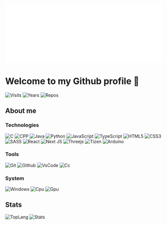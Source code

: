 <div align="left">
    <img src="assets/name.svg">
</div>

# Welcome to my Github profile 👋

![Visits](https://badges.pufler.dev/visits/milan338/milan338?style=flat-square)
![Years](https://badges.pufler.dev/years/milan338?style=flat-square)
![Repos](https://badges.pufler.dev/repos/milan338?style=flat-square)

## About me

### Technologies

![C](https://img.shields.io/badge/c-4574E0.svg?style=for-the-badge&logo=c&logoColor=white)
![CPP](https://img.shields.io/badge/c++%20-%2300599C.svg?&style=for-the-badge&logo=c%2B%2B&ogoColor=white)
![Java](https://img.shields.io/badge/java-%23ED8B00.svg?&style=for-the-badge&logo=java&logoColor=white)
![Python](https://img.shields.io/badge/python%20-%2314354C.svg?&style=for-the-badge&logo=python&logoColor=white)
![JavaScript](https://img.shields.io/badge/javascript-%23323330.svg?style=for-the-badge&logo=javascript&logoColor=%23F7DF1E)
![TypeScript](https://img.shields.io/badge/typescript-%23007ACC.svg?style=for-the-badge&logo=typescript&logoColor=white)
![HTML5](https://img.shields.io/badge/html5-%23E34F26.svg?style=for-the-badge&logo=html5&logoColor=white)
![CSS3](https://img.shields.io/badge/css3-%231572B6.svg?style=for-the-badge&logo=css3&logoColor=white)
![SASS](https://img.shields.io/badge/SASS-hotpink.svg?style=for-the-badge&logo=SASS&logoColor=white)
![React](https://img.shields.io/badge/react-%2320232a.svg?style=for-the-badge&logo=react&logoColor=%2361DAFB)
![Next JS](https://img.shields.io/badge/Next-black?style=for-the-badge&logo=next.js&logoColor=white)
![Threejs](https://img.shields.io/badge/threejs-black?style=for-the-badge&logo=three.js&logoColor=white)
![Tizen](https://custom-icon-badges.herokuapp.com/badge/tizen-blue.svg?style=for-the-badge&logo=tizen-large&logoColor=white)
![Arduino](https://img.shields.io/badge/-arduino-00979D?style=for-the-badge&logo=Arduino&logoColor=white)

### Tools

![Git](https://img.shields.io/badge/git%20-%23F05033.svg?&style=for-the-badge&logo=git&logoColor=white)
![Github](https://img.shields.io/badge/github%20-%23121011.svg?&style=for-the-badge&logo=github&logoColor=white)
![VsCode](https://img.shields.io/badge/VSCODE-blue?&style=for-the-badge&logo=visual-studio-code&logoColor=white)
![Cc](https://img.shields.io/badge/Creative_Cloud-firebrick?&style=for-the-badge&logo=adobe-creative-cloud&logoColor=white)

### System

![Windows](https://img.shields.io/badge/WINDOWS_10-darkblue?&style=for-the-badge&logo=windows&logoColor=white)
![Cpu](https://img.shields.io/badge/i7_4790-dodgerblue?&style=for-the-badge&logo=intel&logoColor=white)
![Gpu](https://img.shields.io/badge/gtx_1070-green?&style=for-the-badge&logo=nvidia&logoColor=white)

## Stats

![TopLang](https://github-readme-stats.vercel.app/api/top-langs/?username=milan338&layout=compact&card_width=445&hide=ShaderLab)
![Stats](https://github-readme-stats.vercel.app/api?username=milan338&hide_title=true&show_icons=true)
